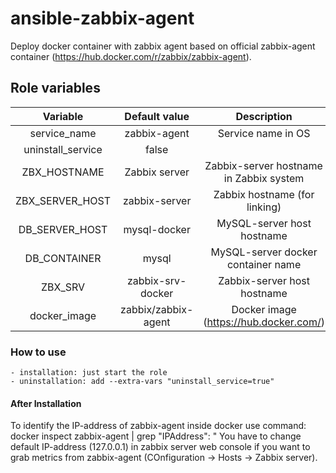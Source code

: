 # ansible-zabbix-agent
Deploy docker container with zabbix agent based on official zabbix-agent container (https://hub.docker.com/r/zabbix/zabbix-agent).

## Role variables
| Variable | Default value | Description |
| :---:        |     :---:      |         :---: |  
service_name                    |       zabbix-agent            |   Service name in OS
uninstall_service               |       false                   |
ZBX_HOSTNAME                    |       Zabbix server           |   Zabbix-server hostname in Zabbix system
ZBX_SERVER_HOST                 |       zabbix-server           |   Zabbix hostname (for linking)
DB_SERVER_HOST                  |       mysql-docker            |   MySQL-server host hostname
DB_CONTAINER                    |       mysql                   |   MySQL-server docker container name 
ZBX_SRV                         |       zabbix-srv-docker       |   Zabbix-server host hostname
docker_image                    |       zabbix/zabbix-agent     |   Docker image (https://hub.docker.com/)

### How to use
    - installation: just start the role
    - uninstallation: add --extra-vars "uninstall_service=true"

#### After Installation
To identify the IP-address of zabbix-agent inside docker use command: docker inspect zabbix-agent | grep "IPAddress\": "
You have to change default IP-address (127.0.0.1) in zabbix server web console if you want to grab metrics from zabbix-agent (COnfiguration -> Hosts -> Zabbix server).